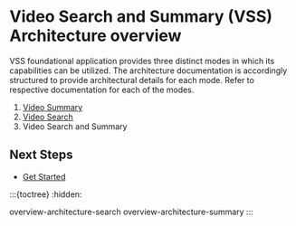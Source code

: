 # Video Search and Summary (VSS) Architecture overview

VSS foundational application provides three distinct modes in which its capabilities can be utilized. The architecture documentation is accordingly structured to provide architectural details for each mode. Refer to respective  documentation for each of the modes.

1. [Video Summary](./overview-architecture-summary.md)
2. [Video Search](./overview-architecture-search.md)
3. Video Search and Summary

## Next Steps
- [Get Started](./get-started.md)

:::{toctree}
:hidden:

overview-architecture-search
overview-architecture-summary
:::

